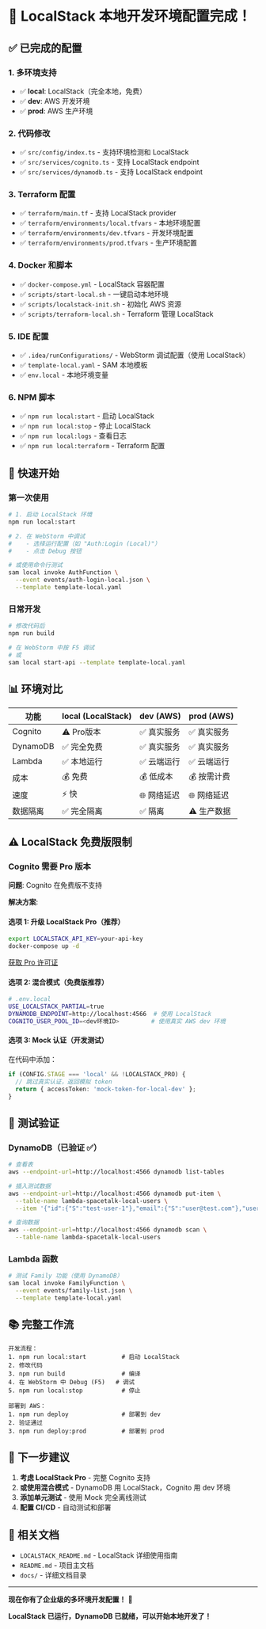 # 🎉 LocalStack 本地开发环境配置完成！

## ✅ 已完成的配置

### 1. 多环境支持
- ✅ **local**: LocalStack（完全本地，免费）
- ✅ **dev**: AWS 开发环境
- ✅ **prod**: AWS 生产环境

### 2. 代码修改
- ✅ `src/config/index.ts` - 支持环境检测和 LocalStack
- ✅ `src/services/cognito.ts` - 支持 LocalStack endpoint
- ✅ `src/services/dynamodb.ts` - 支持 LocalStack endpoint

### 3. Terraform 配置
- ✅ `terraform/main.tf` - 支持 LocalStack provider
- ✅ `terraform/environments/local.tfvars` - 本地环境配置
- ✅ `terraform/environments/dev.tfvars` - 开发环境配置
- ✅ `terraform/environments/prod.tfvars` - 生产环境配置

### 4. Docker 和脚本
- ✅ `docker-compose.yml` - LocalStack 容器配置
- ✅ `scripts/start-local.sh` - 一键启动本地环境
- ✅ `scripts/localstack-init.sh` - 初始化 AWS 资源
- ✅ `scripts/terraform-local.sh` - Terraform 管理 LocalStack

### 5. IDE 配置
- ✅ `.idea/runConfigurations/` - WebStorm 调试配置（使用 LocalStack）
- ✅ `template-local.yaml` - SAM 本地模板
- ✅ `env.local` - 本地环境变量

### 6. NPM 脚本
- ✅ `npm run local:start` - 启动 LocalStack
- ✅ `npm run local:stop` - 停止 LocalStack  
- ✅ `npm run local:logs` - 查看日志
- ✅ `npm run local:terraform` - Terraform 配置

## 🚀 快速开始

### 第一次使用

```bash
# 1. 启动 LocalStack 环境
npm run local:start

# 2. 在 WebStorm 中调试
#    - 选择运行配置（如 "Auth:Login (Local)"）
#    - 点击 Debug 按钮

# 或使用命令行测试
sam local invoke AuthFunction \
  --event events/auth-login-local.json \
  --template template-local.yaml
```

### 日常开发

```bash
# 修改代码后
npm run build

# 在 WebStorm 中按 F5 调试
# 或
sam local start-api --template template-local.yaml
```

## 📊 环境对比

| 功能 | local (LocalStack) | dev (AWS) | prod (AWS) |
|------|-------------------|-----------|------------|
| Cognito | ⚠️ Pro版本 | ✅ 真实服务 | ✅ 真实服务 |
| DynamoDB | ✅ 完全免费 | ✅ 真实服务 | ✅ 真实服务 |
| Lambda | ✅ 本地运行 | ✅ 云端运行 | ✅ 云端运行 |
| 成本 | 💰 免费 | 💰 低成本 | 💰 按需计费 |
| 速度 | ⚡ 快 | 🌐 网络延迟 | 🌐 网络延迟 |
| 数据隔离 | ✅ 完全隔离 | ✅ 隔离 | ⚠️ 生产数据 |

## ⚠️ LocalStack 免费版限制

### Cognito 需要 Pro 版本

**问题**: Cognito 在免费版不支持

**解决方案**:

#### 选项 1: 升级 LocalStack Pro（推荐）
```bash
export LOCALSTACK_API_KEY=your-api-key
docker-compose up -d
```
[获取 Pro 许可证](https://localstack.cloud/pricing)

#### 选项 2: 混合模式（免费版推荐）
```bash
# .env.local
USE_LOCALSTACK_PARTIAL=true
DYNAMODB_ENDPOINT=http://localhost:4566  # 使用 LocalStack
COGNITO_USER_POOL_ID=<dev环境ID>         # 使用真实 AWS dev 环境
```

#### 选项 3: Mock 认证（开发测试）
在代码中添加：
```typescript
if (CONFIG.STAGE === 'local' && !LOCALSTACK_PRO) {
  // 跳过真实认证，返回模拟 token
  return { accessToken: 'mock-token-for-local-dev' };
}
```

## 🧪 测试验证

### DynamoDB（已验证 ✅）
```bash
# 查看表
aws --endpoint-url=http://localhost:4566 dynamodb list-tables

# 插入测试数据
aws --endpoint-url=http://localhost:4566 dynamodb put-item \
  --table-name lambda-spacetalk-local-users \
  --item '{"id":{"S":"test-user-1"},"email":{"S":"user@test.com"},"username":{"S":"testuser"}}'

# 查询数据
aws --endpoint-url=http://localhost:4566 dynamodb scan \
  --table-name lambda-spacetalk-local-users
```

### Lambda 函数
```bash
# 测试 Family 功能（使用 DynamoDB）
sam local invoke FamilyFunction \
  --event events/family-list.json \
  --template template-local.yaml
```

## 📚 完整工作流

```
开发流程：
1. npm run local:start          # 启动 LocalStack
2. 修改代码
3. npm run build                # 编译
4. 在 WebStorm 中 Debug (F5)   # 调试
5. npm run local:stop           # 停止

部署到 AWS：
1. npm run deploy               # 部署到 dev
2. 验证通过
3. npm run deploy:prod          # 部署到 prod
```

## 🎯 下一步建议

1. **考虑 LocalStack Pro** - 完整 Cognito 支持
2. **或使用混合模式** - DynamoDB 用 LocalStack，Cognito 用 dev 环境
3. **添加单元测试** - 使用 Mock 完全离线测试
4. **配置 CI/CD** - 自动测试和部署

## 📖 相关文档

- `LOCALSTACK_README.md` - LocalStack 详细使用指南
- `README.md` - 项目主文档
- `docs/` - 详细文档目录

---

**现在你有了企业级的多环境开发配置！** 🚀

**LocalStack 已运行，DynamoDB 已就绪，可以开始本地开发了！**

